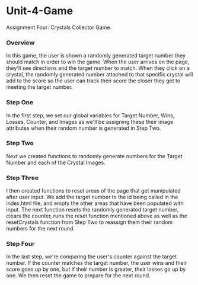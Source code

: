 # Unit-4-Game
Assignment Four: Crystals Collector Game.

### Overview

In this game, the user is shown a randomly generated target number they should match in order to win the game. When the user arrives on the page, they'll see directions and the target number to match. When they click on a crystal, the randomly generated number attached to that specific crystal will add to the score so the user can track their score the closer they get to meeting the target number. 

### Step One

In the first step, we set our global variables for Target Number, Wins, Losses, Counter, and Images as we'll be assigning these their image attributes when their random number is generated in Step Two. 

### Step Two

Next we created functions to randomly generate numbers for the Target Number and each of the Crystal Images.

### Step Three

I then created functions to reset areas of the page that get manipulated after user input. We add the target number to the id being called in the index.html file, and empty the other areas that have been populated with input. The next function resets the randomly generated target number, clears the counter, runs the reset function mentioned above as well as the resetCrystals function from Step Two to reassign them their random numbers for the next round. 

### Step Four

In the last step, we're comparing the user's counter against the target number. If the counter matches the target number, the user wins and their score goes up by one, but if their number is greater, their losses go up by one. We then reset the game to prepare for the next round. 
